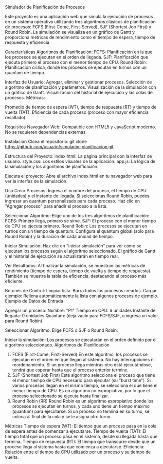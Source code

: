 Simulador de Planificación de Procesos

Este proyecto es una aplicación web que simula la ejecución de procesos en un sistema operativo utilizando tres algoritmos clásicos de planificación de procesos: FCFS (First-Come, First-Served), SJF (Shortest Job First) y Round Robin. La simulación se visualiza en un gráfico de Gantt y proporciona métricas de rendimiento como el tiempo de espera, tiempo de respuesta y eficiencia.

Características
Algoritmos de Planificación:
FCFS: Planificación en la que los procesos se ejecutan en el orden de llegada.
SJF: Planificación que ejecuta primero el proceso con el menor tiempo de CPU.
Round Robin: Planificación cíclica, donde los procesos se ejecutan en turnos con un quantum de tiempo.

Interfaz de Usuario:
Agregar, eliminar y gestionar procesos.
Selección de algoritmo de planificación y parámetros.
Visualización de la simulación con un gráfico de Gantt.
Visualización del historial de ejecución y las colas de procesos.
Métricas:

Promedio de tiempo de espera (WT), tiempo de respuesta (RT) y tiempo de vuelta (TAT).
Eficiencia de cada proceso (proceso con mayor eficiencia resaltado).

Requisitos
Navegador Web: Compatible con HTML5 y JavaScript moderno.
No se requieren dependencias externas.

Instalación
Clona el repositorio:
git clone https://github.com/usuario/simulador-planificacion.git

Estructura del Proyecto:
index.html: La página principal con la interfaz de usuario.
style.css: Los estilos visuales de la aplicación.
app.js: La lógica de la simulación y los algoritmos de planificación.

Ejecuta el proyecto:
Abre el archivo index.html en tu navegador web para ver la interfaz de la simulación.

Uso
Crear Procesos:
Ingresa el nombre del proceso, el tiempo de CPU (unidades) y el instante de llegada.
Si seleccionas Round Robin, puedes ingresar un quantum personalizado para cada proceso.
Haz clic en "Agregar proceso" para añadir el proceso a la lista.

Seleccionar Algoritmo:
Elige uno de los tres algoritmos de planificación:
FCFS: Primero llega, primero se sirve.
SJF: El proceso con el menor tiempo de CPU se ejecuta primero.
Round Robin: Los procesos se ejecutan en turnos con un tiempo de quantum.
Configura el quantum global (solo para Round Robin) y la duración de cada unidad de tiempo.

Iniciar Simulación:
Haz clic en "Iniciar simulación" para ver cómo se ejecutan los procesos según el algoritmo seleccionado.
El gráfico de Gantt y el historial de ejecución se actualizarán en tiempo real.

Ver Resultados:
Al finalizar la simulación, se muestran las métricas de rendimiento (tiempo de espera, tiempo de vuelta y tiempo de respuesta).
También se muestra la tabla de eficiencia, destacando el proceso más eficiente.

Botones de Control:
Limpiar lista: Borra todos los procesos creados.
Cargar ejemplo: Rellena automáticamente la lista con algunos procesos de ejemplo.
Ejemplo de Datos de Entrada

Agregar un proceso:
Nombre: "P1"
Tiempo en CPU: 6 unidades
Instante de llegada: 0 unidades
Quantum: (deja vacío para FCFS/SJF, o ingresa un valor para Round Robin)

Seleccionar Algoritmo:
Elige FCFS o SJF o Round Robin.

Iniciar la simulación:
Los procesos se ejecutarán en el orden definido por el algoritmo seleccionado.
Algoritmos de Planificación
1. FCFS (First-Come, First-Served)
En este algoritmo, los procesos se ejecutan en el orden en que llegan al sistema. No hay interrupciones ni reordenamiento. Si un proceso llega mientras otro está ejecutándose, tendrá que esperar hasta que el proceso anterior termine.
2. SJF (Shortest Job First)
Este algoritmo selecciona el proceso que tiene el menor tiempo de CPU necesario para ejecutar (su "burst time"). Si varios procesos llegan en el mismo tiempo, se selecciona el que tiene el menor tiempo de CPU. Es un algoritmo no expropiativo, por lo que el proceso seleccionado se ejecuta hasta finalizar.
3. Round Robin (RR)
Round Robin es un algoritmo expropiativo donde los procesos se ejecutan en turnos, y cada uno tiene un tiempo máximo (quantum) para ejecutarse. Si un proceso no termina en su turno, se coloca al final de la cola y se le asigna otro turno.

Métricas
Tiempo de espera (WT): El tiempo que un proceso pasa en la cola de espera antes de comenzar a ejecutarse.
Tiempo de vuelta (TAT): El tiempo total que un proceso pasa en el sistema, desde su llegada hasta que termina.
Tiempo de respuesta (RT): El tiempo que transcurre desde que un proceso llega al sistema hasta que comienza a ejecutarse.
Eficiencia: Relación entre el tiempo de CPU utilizado por un proceso y su tiempo de vuelta.
